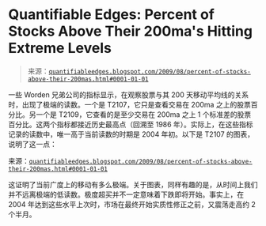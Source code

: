 <!--yml

category: 未分类

日期：2024-05-18 13:15:10

-->

# Quantifiable Edges: Percent of Stocks Above Their 200ma's Hitting Extreme Levels

> 来源：[`quantifiableedges.blogspot.com/2009/08/percent-of-stocks-above-their-200mas.html#0001-01-01`](http://quantifiableedges.blogspot.com/2009/08/percent-of-stocks-above-their-200mas.html#0001-01-01)

一些 Worden 兄弟公司的指标显示，在观察股票与其 200 天移动平均线的关系时，出现了极端的读数。一个是 T2107，它只是查看交易在 200ma 之上的股票百分比。另一个是 T2109，它查看的是至少交易在 200ma 之上 1 个标准差的股票百分比。这两个指标都接近历史最高点（回溯至 1986 年）。实际上，在这些指标记录的读数中，唯一高于当前读数的时期是 2004 年初。以下是 T2107 的图表，说明了这一点：

来源：[`quantifiableedges.blogspot.com/2009/08/percent-of-stocks-above-their-200mas.html#0001-01-01`](http://quantifiableedges.blogspot.com/2009/08/percent-of-stocks-above-their-200mas.html#0001-01-01)

这证明了当前广度上的移动有多么极端。关于图表，同样有趣的是，从时间上我们并不远离极端的低读数。极度超买并不一定意味着下跌即将开始。事实上，在 2004 年达到这些水平上次时，市场在最终开始实质性修正之前，又震荡走高约 2 个半月。
